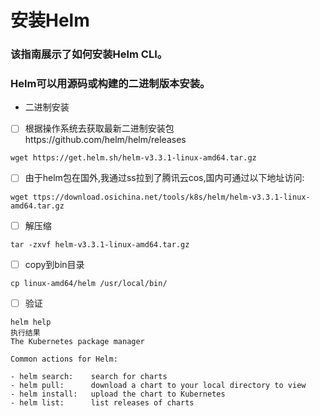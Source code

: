 # 安装Helm
### 该指南展示了如何安装Helm CLI。
### Helm可以用源码或构建的二进制版本安装。

* 二进制安装
* [ ] 根据操作系统去获取最新二进制安装包https://github.com/helm/helm/releases       
```
wget https://get.helm.sh/helm-v3.3.1-linux-amd64.tar.gz       
```

* [ ] 由于helm包在国外,我通过ss拉到了腾讯云cos,国内可通过以下地址访问:
```
wget ttps://download.osichina.net/tools/k8s/helm/helm-v3.3.1-linux-amd64.tar.gz       
```
* [ ] 解压缩
```
tar -zxvf helm-v3.3.1-linux-amd64.tar.gz       
```
* [ ] copy到bin目录
```
cp linux-amd64/helm /usr/local/bin/
```
* [ ] 验证
```
helm help
执行结果
The Kubernetes package manager

Common actions for Helm:

- helm search:    search for charts
- helm pull:      download a chart to your local directory to view
- helm install:   upload the chart to Kubernetes
- helm list:      list releases of charts
```